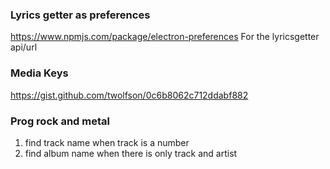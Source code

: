 ### Lyrics getter as preferences
https://www.npmjs.com/package/electron-preferences
For the lyricsgetter api/url
### Media Keys
https://gist.github.com/twolfson/0c6b8062c712ddabf882


### Prog rock and metal
1. find track name when track is a number
1. find album name when there is only track and artist
